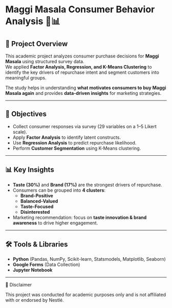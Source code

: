 # Maggi Masala Consumer Behavior Analysis 🍜📊

## 📌 Project Overview
This academic project analyzes consumer purchase decisions for **Maggi Masala** using structured survey data.  
We applied **Factor Analysis, Regression, and K-Means Clustering** to identify the key drivers of repurchase intent and segment customers into meaningful groups.  

The study helps in understanding **what motivates consumers to buy Maggi Masala again** and provides **data-driven insights** for marketing strategies.  

---

## 🎯 Objectives
- Collect consumer responses via survey (29 variables on a 1–5 Likert scale).  
- Apply **Factor Analysis** to identify latent constructs.  
- Use **Regression Analysis** to predict repurchase likelihood.  
- Perform **Customer Segmentation** using K-Means clustering.  

---

## 📊 Key Insights
- **Taste (30%)** and **Brand (17%)** are the strongest drivers of repurchase.  
- Consumers can be grouped into **4 clusters**:  
  - **Brand-Positive**  
  - **Balanced-Valued**  
  - **Taste-Focused**  
  - **Disinterested**  
- Marketing recommendation: focus on **taste innovation & brand awareness** to drive higher engagement.  

---

## 🛠️ Tools & Libraries
- **Python** (Pandas, NumPy, Scikit-learn, Statsmodels, Matplotlib, Seaborn)  
- **Google Forms** (Data Collection)  
- **Jupyter Notebook**  

---

📢 Disclaimer

This project was conducted for academic purposes only and is not affiliated with or endorsed by Nestlé.

